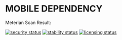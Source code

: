 # MOBILE DEPENDENCY

Meterian Scan Result: <br>

[![security status](https://www.meterian.com/badge/gh/roggiedc/RN/security)](https://www.meterian.com/report/gh/roggiedc/RN)
[![stability status](https://www.meterian.com/badge/gh/roggiedc/RN/stability)](https://www.meterian.com/report/gh/roggiedc/RN)
[![licensing status](https://www.meterian.com/badge/gh/roggiedc/RN/licensing)](https://www.meterian.com/report/gh/roggiedc/RN)
